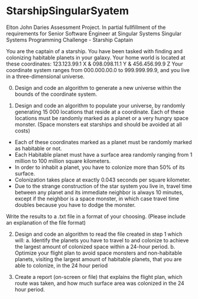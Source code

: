 # StarshipSingularSyatem
Elton John Daries
Assessment Project.  In partial fullfillment of the requirements for Senior Software Engineer at Singular Systems
Singular Systems Programming Challenge - Starship Captain

You are the captain of a starship. You have been tasked with finding and colonizing habitable planets in your galaxy. 
Your home world is located at these coordinates: 123.123.99.1 X & 098.098.11.1 Y & 456.456.99.9 Z
Your coordinate system ranges from 000.000.00.0 to 999.999.99.9, and you live in a three-dimensional universe.

0.	Design and code an algorithm to generate a new universe within the bounds of the coordinate system.

1.	Design and code an algorithm to populate your universe, by randomly generating 15 000 locations that reside at a coordinate. Each of these locations must be randomly marked as a planet or a very hungry space monster. (Space monsters eat starships and should be avoided at all costs)
- Each of these coordinates marked as a planet must be randomly marked as habitable or not. 
- Each Habitable planet must have a surface area randomly ranging from 1 million to 100 million square kilometers. 
- In order to inhabit a planet, you have to colonize more than 50% of its surface.
- Colonization takes place at exactly 0.043 seconds per square kilometer.
- Due to the strange construction of the star system you live in, travel time between any planet and its immediate neighbor is always 10 minutes, except if the neighbor is a space monster, in which case travel time doubles because you have to dodge the monster.

Write the results to a .txt file in a format of your choosing. (Please include an explanation of the file format)

2.	Design and code an algorithm to read the file created in step 1 which will:
a.	Identify the planets you have to travel to and colonize to achieve the largest amount of colonized space within a 24-hour period. 
b.	Optimize your flight plan to avoid space monsters and non-habitable planets, visiting the largest amount of habitable planets, that you are able to colonize, in the 24 hour period 

3.	Create a report (on-screen or file) that explains the flight plan, which route was taken, and how much surface area was colonized in the 24 hour period.
